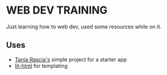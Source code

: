 # WEB DEV TRAINING

Just learning how to web dev, used some resources while on it.

## Uses

- [Tania Rascia's](https://www.taniarascia.com/how-to-connect-to-an-api-with-javascript/) simple project for a starter app
- [lit-html](https://lit-html.polymer-project.org/) for templating
